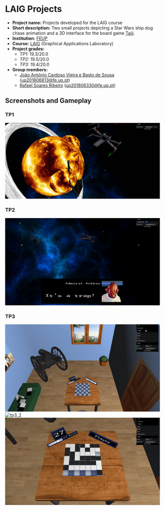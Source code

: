 # LAIG Projects

- **Project name:** Projects developed for the LAIG course
- **Short description:** Two small projects depicting a Star Wars ship dog chase animation and a 3D interface for the board game [Taiji](https://boardgamegeek.com/boardgame/31926/taiji).
- **Institution:** [FEUP](https://sigarra.up.pt/feup/en/web_page.Inicial)
- **Course:** [LAIG](https://sigarra.up.pt/feup/en/ucurr_geral.ficha_uc_view?pv_ocorrencia_id=281214) (Graphical Applications Laboratory)
- **Project grades:** 
  - *TP1:* 19.3/20.0
  - *TP2:* 19.5/20.0
  - *TP3:* 19.4/20.0
- **Group members:**
    - [João António Cardoso Vieira e Basto de Sousa](https://github.com/JoaoASousa) ([up201806613@fe.up.pt](up201806613@fe.up.pt))
    - [Rafael Soares Ribeiro](https://github.com/up201806330) ([up201806330@fe.up.pt](up201806330@fe.up.pt))

## Screenshots and Gameplay

### TP1
![tp1](screenshots/TP1_1.png)

### TP2
![tp2](screenshots/TP2_1.gif)

### TP3
![tp3_1](screenshots/TP3_1.gif)
![tp3_2](screenshots/TP3_2.gif)
![tp3_3](screenshots/TP3_3.gif)
